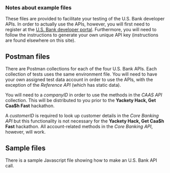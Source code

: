 ### Notes about example files

These files are provided to facilitate your testing of the U.S. Bank developer APIs. In order to actually use the APIs, however, you will first need to register at the [U.S. Bank developer portal](https://hacktotrack-innovation.usbank.com). Furthermore, you will need to follow the instructions to generate your own unique API key (instructions are found elsewhere on this site).

## Postman files
There are Postman collections for each of the four U.S. Bank APIs. Each collection of tests uses the same environment file. You will need to have your own assigned test data account in order to use the APIs, with the exception of the *Reference API* (which has static data).

You will need to a *companyID* in order to use the methods in the *CAAS API* collection. This will be distributed to you prior to the **Yackety Hack, Get Caa$h Fast** hackathon.

A *customerID* is required to look up customer details in the *Core Banking API* but this functionality is not necessary for the  **Yackety Hack, Get Caa$h Fast** hackathon. All account-related methods in the *Core Banking API*, however, will work.

## Sample files
There is a sample Javascript file showing how to make an U.S. Bank API call.
